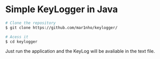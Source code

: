 # Simple KeyLogger in Java


```bash
# Clone the repository
$ git clone https://github.com/mar1nho/keylogger/

# Acess it
$ cd keylogger
```

Just run the application and the KeyLog will be avaliable in the text file.

